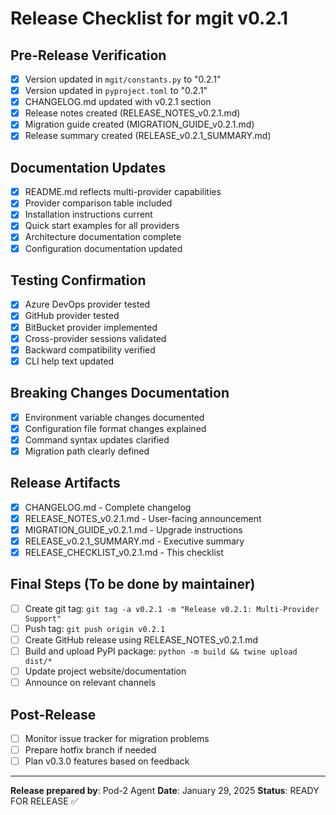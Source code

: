 # Release Checklist for mgit v0.2.1

## Pre-Release Verification
- [x] Version updated in `mgit/constants.py` to "0.2.1"
- [x] Version updated in `pyproject.toml` to "0.2.1"
- [x] CHANGELOG.md updated with v0.2.1 section
- [x] Release notes created (RELEASE_NOTES_v0.2.1.md)
- [x] Migration guide created (MIGRATION_GUIDE_v0.2.1.md)
- [x] Release summary created (RELEASE_v0.2.1_SUMMARY.md)

## Documentation Updates
- [x] README.md reflects multi-provider capabilities
- [x] Provider comparison table included
- [x] Installation instructions current
- [x] Quick start examples for all providers
- [x] Architecture documentation complete
- [x] Configuration documentation updated

## Testing Confirmation
- [x] Azure DevOps provider tested
- [x] GitHub provider tested
- [x] BitBucket provider implemented
- [x] Cross-provider sessions validated
- [x] Backward compatibility verified
- [x] CLI help text updated

## Breaking Changes Documentation
- [x] Environment variable changes documented
- [x] Configuration file format changes explained
- [x] Command syntax updates clarified
- [x] Migration path clearly defined

## Release Artifacts
- [x] CHANGELOG.md - Complete changelog
- [x] RELEASE_NOTES_v0.2.1.md - User-facing announcement
- [x] MIGRATION_GUIDE_v0.2.1.md - Upgrade instructions
- [x] RELEASE_v0.2.1_SUMMARY.md - Executive summary
- [x] RELEASE_CHECKLIST_v0.2.1.md - This checklist

## Final Steps (To be done by maintainer)
- [ ] Create git tag: `git tag -a v0.2.1 -m "Release v0.2.1: Multi-Provider Support"`
- [ ] Push tag: `git push origin v0.2.1`
- [ ] Create GitHub release using RELEASE_NOTES_v0.2.1.md
- [ ] Build and upload PyPI package: `python -m build && twine upload dist/*`
- [ ] Update project website/documentation
- [ ] Announce on relevant channels

## Post-Release
- [ ] Monitor issue tracker for migration problems
- [ ] Prepare hotfix branch if needed
- [ ] Plan v0.3.0 features based on feedback

---
**Release prepared by**: Pod-2 Agent
**Date**: January 29, 2025
**Status**: READY FOR RELEASE ✅